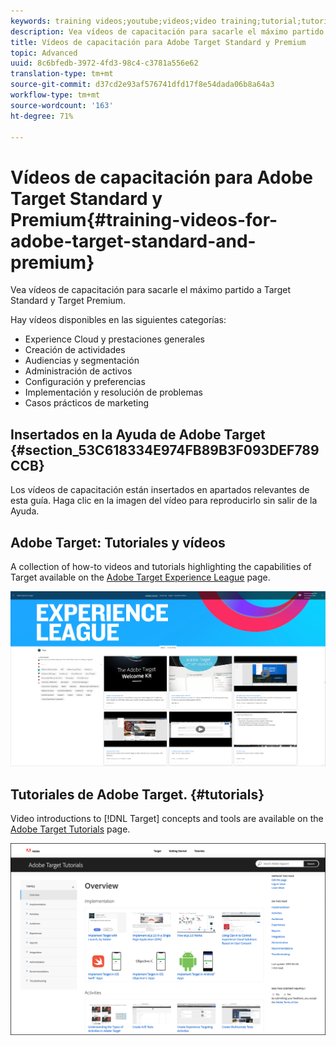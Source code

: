 ```yaml
---
keywords: training videos;youtube;videos;video training;tutorial;tutorials;video
description: Vea vídeos de capacitación para sacarle el máximo partido a Target Standard y Target Premium.
title: Vídeos de capacitación para Adobe Target Standard y Premium
topic: Advanced
uuid: 8c6bfedb-3972-4fd3-98c4-c3781a556e62
translation-type: tm+mt
source-git-commit: d37cd2e93af576741dfd17f8e54dada06b8a64a3
workflow-type: tm+mt
source-wordcount: '163'
ht-degree: 71%

---
```



# Vídeos de capacitación para Adobe Target Standard y Premium{#training-videos-for-adobe-target-standard-and-premium}

Vea vídeos de capacitación para sacarle el máximo partido a Target Standard y Target Premium.

Hay vídeos disponibles en las siguientes categorías:

* Experience Cloud y prestaciones generales
* Creación de actividades
* Audiencias y segmentación
* Administración de activos
* Configuración y preferencias
* Implementación y resolución de problemas
* Casos prácticos de marketing

## Insertados en la Ayuda de Adobe Target  {#section_53C618334E974FB89B3F093DEF789CCB}

Los vídeos de capacitación están insertados en apartados relevantes de esta guía. Haga clic en la imagen del vídeo para reproducirlo sin salir de la Ayuda.

## Adobe Target: Tutoriales y vídeos

A collection of how-to videos and tutorials highlighting the capabilities of Target available on the [Adobe Target Experience League](https://guided.adobe.com/#recommended/solutions/target) page.

![Vídeos de Experience League](/help/c-intro/assets/experience-league.png)

## Tutoriales de Adobe Target.  {#tutorials}

Video introductions to [!DNL Target] concepts and tools are available on  the [Adobe Target Tutorials](https://docs.adobe.com/content/help/en/target-learn/tutorials/overview.html) page.

![Tutoriales de Adobe Target](/help/c-intro/assets/adobe-target-tutorials-new.png)